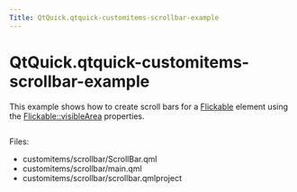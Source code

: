 ```yaml
---
Title: QtQuick.qtquick-customitems-scrollbar-example
---
```


# QtQuick.qtquick-customitems-scrollbar-example

<span class="subtitle"></span>
<!-- $$$customitems/scrollbar-description -->
<p>This example shows how to create scroll bars for a <a href="QtQuick.qtquick-touchinteraction-example.md#flickable">Flickable</a> element using the <a href="QtQuick.Flickable.md#visibleArea.xPosition-prop">Flickable::visibleArea</a> properties.</p>
<p class="centerAlign"><img src="https://assets.ubuntu.com/v1/b4928622-qml-scrollbar-example.png" alt="" /></p><p>Files:</p>
<ul>
<li>customitems/scrollbar/ScrollBar.qml</li>
<li>customitems/scrollbar/main.qml</li>
<li>customitems/scrollbar/scrollbar.qmlproject</li>
</ul>
<!-- @@@customitems/scrollbar -->
